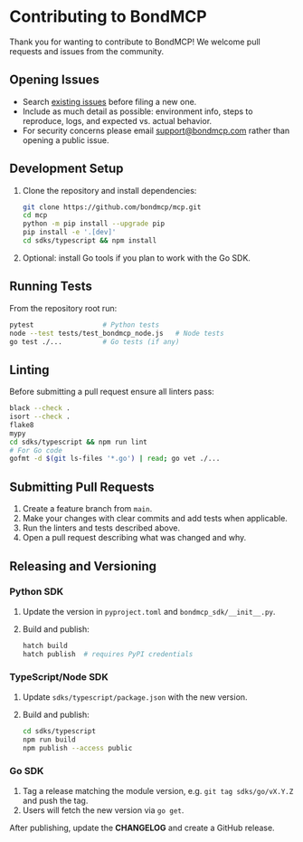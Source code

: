 # Contributing to BondMCP

Thank you for wanting to contribute to BondMCP! We welcome pull requests and issues from the community.

## Opening Issues

- Search [existing issues](https://github.com/bondmcp/mcp/issues) before filing a new one.
- Include as much detail as possible: environment info, steps to reproduce, logs, and expected vs. actual behavior.
- For security concerns please email [support@bondmcp.com](mailto:support@bondmcp.com) rather than opening a public issue.

## Development Setup

1. Clone the repository and install dependencies:

   ```bash
   git clone https://github.com/bondmcp/mcp.git
   cd mcp
   python -m pip install --upgrade pip
   pip install -e '.[dev]'
   cd sdks/typescript && npm install
   ```

2. Optional: install Go tools if you plan to work with the Go SDK.

## Running Tests

From the repository root run:

```bash
pytest                 # Python tests
node --test tests/test_bondmcp_node.js   # Node tests
go test ./...          # Go tests (if any)
```

## Linting

Before submitting a pull request ensure all linters pass:

```bash
black --check .
isort --check .
flake8
mypy
cd sdks/typescript && npm run lint
# For Go code
gofmt -d $(git ls-files '*.go') | read; go vet ./...
```

## Submitting Pull Requests

1. Create a feature branch from `main`.
2. Make your changes with clear commits and add tests when applicable.
3. Run the linters and tests described above.
4. Open a pull request describing what was changed and why.

## Releasing and Versioning

### Python SDK

1. Update the version in `pyproject.toml` and `bondmcp_sdk/__init__.py`.
2. Build and publish:

   ```bash
   hatch build
   hatch publish  # requires PyPI credentials
   ```

### TypeScript/Node SDK

1. Update `sdks/typescript/package.json` with the new version.
2. Build and publish:

   ```bash
   cd sdks/typescript
   npm run build
   npm publish --access public
   ```

### Go SDK

1. Tag a release matching the module version, e.g. `git tag sdks/go/vX.Y.Z` and push the tag.
2. Users will fetch the new version via `go get`.

After publishing, update the **CHANGELOG**  and create a GitHub release.
